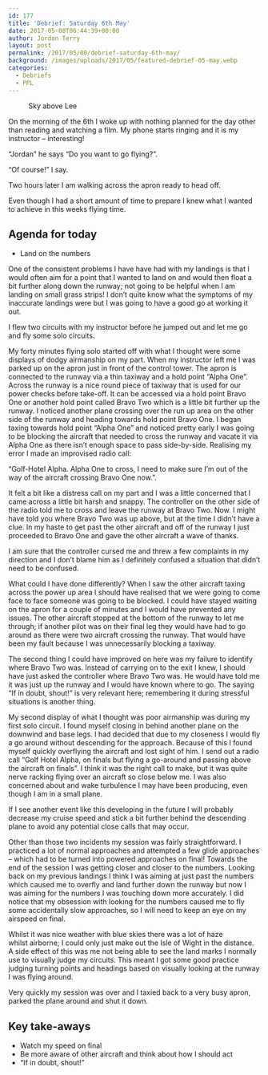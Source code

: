 ```yaml
---
id: 177
title: 'Debrief: Saturday 6th May'
date: 2017-05-08T06:44:39+00:00
author: Jordan Terry
layout: post
permalink: /2017/05/08/debrief-saturday-6th-may/
background: /images/uploads/2017/05/featured-debrief-05-may.webp
categories:
  - Debriefs
  - PPL
---
```


<figure id="attachment_178" class="thumbnail wp-caption alignnone" style="width: 1034px"><img loading="lazy" class="size-large wp-image-178" src="{{ site.baseurl }}/images/uploads/2017/05/featured-debrief-05-may-1024x461.webp" alt="" srcset="{{ site.baseurl }}/images/uploads/2017/05/featured-debrief-05-may-1024x461.webp 1024w, {{ site.baseurl }}/images/uploads/2017/05/featured-debrief-05-may-300x135.webp 300w, {{ site.baseurl }}/images/uploads/2017/05/featured-debrief-05-may-768x346.webp 768w, {{ site.baseurl }}/images/uploads/2017/05/featured-debrief-05-may.webp 2000w" sizes="(max-width: 1024px) 100vw, 1024px" /><figcaption class="caption wp-caption-text">Sky above Lee</figcaption></figure>

On the morning of the 6th I woke up with nothing planned for the day other than reading and watching a film. My phone
starts ringing and it is my instructor &#8211; interesting!

“Jordan” he says “Do you want to go flying?”.

“Of course!” I say.

Two hours later I am walking across the apron ready to head off.

Even though I had a short amount of time to prepare I knew what I wanted to achieve in this weeks flying time.

## Agenda for today

* Land on the numbers

One of the consistent problems I have have had with my landings is that I would often aim for a point that I wanted to
land on and would then float a bit further along down the runway; not going to be helpful when I am landing on small
grass strips! I don’t quite know what the symptoms of my inaccurate landings were but I was going to have a good go at
working it out.

I flew two circuits with my instructor before he jumped out and let me go and fly some solo circuits.

My forty minutes flying solo started off with what I thought were some displays of dodgy airmanship on my part. When my
instructor left me I was parked up on the apron just in front of the control tower. The apron is connected to the runway
via a thin taxiway and a hold point “Alpha One”. Across the runway is a nice round piece of taxiway that is used for our
power checks before take-off. It can be accessed via a hold point Bravo One or another hold point called Bravo Two which
is a little bit further up the runway. I noticed another plane crossing over the run up area on the other side of the
runway and heading towards hold point Bravo One. I began taxing towards hold point “Alpha One” and noticed pretty early
I was going to be blocking the aircraft that needed to cross the runway and vacate it via Alpha One as there isn’t
enough space to pass side-by-side. Realising my error I made an improvised radio call:

“Golf-Hotel Alpha. Alpha One to cross, I need to make sure I’m out of the way of the aircraft crossing Bravo One now.”.

It felt a bit like a distress call on my part and I was a little concerned that I came across a little bit harsh and
snappy. The controller on the other side of the radio told me to cross and leave the runway at Bravo Two. Now. I might
have told you where Bravo Two was up above, but at the time I didn’t have a clue. In my haste to get past the other
aircraft and off of the runway I just proceeded to Bravo One and gave the other aircraft a wave of thanks.

I am sure that the controller cursed me and threw a few complaints in my direction and I don’t blame him as I definitely
confused a situation that didn’t need to be confused.

What could I have done differently? When I saw the other aircraft taxing across the power up area I should have realised
that we were going to come face to face someone was going to be blocked. I could have stayed waiting on the apron for a
couple of minutes and I would have prevented any issues. The other aircraft stopped at the bottom of the runway to let
me through; if another pilot was on their final leg they would have had to go around as there were two aircraft crossing
the runway. That would have been my fault because I was unnecessarily blocking a taxiway.

The second thing I could have improved on here was my failure to identify where Bravo Two was. Instead of carrying on to
the exit I knew, I should have just asked the controller where Bravo Two was. He would have told me it was just up the
runway and I would have known where to go. The saying “If in doubt, shout!” is very relevant here; remembering it during
stressful situations is another thing.

My second display of what I thought was poor airmanship was during my first solo circuit. I found myself closing in
behind another plane on the downwind and base legs. I had decided that due to my closeness I would fly a go around
without descending for the approach. Because of this I found myself quickly overflying the aircraft and lost sight of
him. I send out a radio call “Golf Hotel Alpha, on finals but flying a go-around and passing above the aircraft on
finals”. I think it was the right call to make, but it was quite nerve racking flying over an aircraft so close below
me. I was also concerned about and wake turbulence I may have been producing, even though I am in a small plane.

If I see another event like this developing in the future I will probably decrease my cruise speed and stick a bit
further behind the descending plane to avoid any potential close calls that may occur.

Other than those two incidents my session was fairly straightforward. I practiced a lot of normal approaches and
attempted a few glide approaches &#8211; which had to be turned into powered approaches on final! Towards the end of the
session I was getting closer and closer to the numbers. Looking back on my previous landings I think I was aiming at
just past the numbers which caused me to overfly and land further down the runway but now I was aiming for the numbers I
was touching down more accurately. I did notice that my obsession with looking for the numbers caused me to fly some
accidentally slow approaches, so I will need to keep an eye on my airspeed on final.

Whilst it was nice weather with blue skies there was a lot of haze whilst&nbsp;airborne; I could only just make out the
Isle of Wight in the distance. A side effect of this was me not being able to see the land marks I normally use to
visually judge my circuits. This meant I got some good practice judging turning points and headings based on visually
looking at the runway I was flying around.

Very quickly my session was over and I taxied back to a very busy apron, parked the plane around and shut it down.

## Key take-aways

* Watch my speed on final
* Be more aware of other aircraft and think about how I should act
* “If in doubt, shout!”